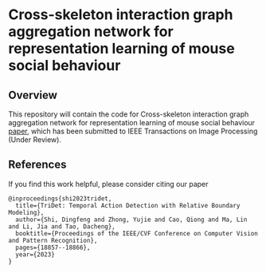 # Cross-skeleton interaction graph aggregation network for representation learning of mouse social behaviour

## Overview

This repository will contain the code for Cross-skeleton interaction graph aggregation network for representation learning of mouse social behaviour [paper](https://arxiv.org/abs/2208.03819), which has been submitted to IEEE Transactions on Image Processing (Under Review). 


## References

If you find this work helpful, please consider citing our paper

```
@inproceedings{shi2023tridet,
  title={TriDet: Temporal Action Detection with Relative Boundary Modeling},
  author={Shi, Dingfeng and Zhong, Yujie and Cao, Qiong and Ma, Lin and Li, Jia and Tao, Dacheng},
  booktitle={Proceedings of the IEEE/CVF Conference on Computer Vision and Pattern Recognition},
  pages={18857--18866},
  year={2023}
}
```
